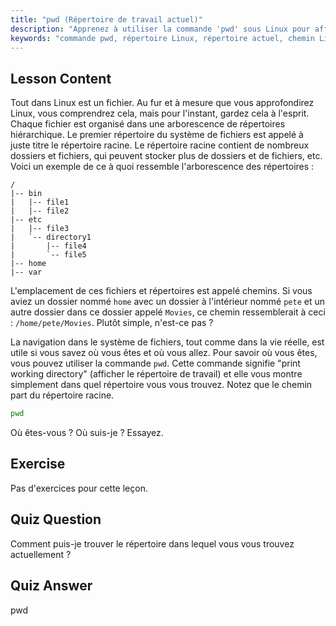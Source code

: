 ```yaml
---
title: "pwd (Répertoire de travail actuel)"
description: "Apprenez à utiliser la commande 'pwd' sous Linux pour afficher votre répertoire de travail actuel. Comprenez les chemins du système de fichiers Linux et la navigation pour les débutants."
keywords: "commande pwd, répertoire Linux, répertoire actuel, chemin Linux, tutoriel Linux, Linux débutant, guide Linux"
---
```


## Lesson Content

Tout dans Linux est un fichier. Au fur et à mesure que vous approfondirez Linux, vous comprendrez cela, mais pour l'instant, gardez cela à l'esprit. Chaque fichier est organisé dans une arborescence de répertoires hiérarchique. Le premier répertoire du système de fichiers est appelé à juste titre le répertoire racine. Le répertoire racine contient de nombreux dossiers et fichiers, qui peuvent stocker plus de dossiers et de fichiers, etc. Voici un exemple de ce à quoi ressemble l'arborescence des répertoires :

```plaintext
/
|-- bin
|   |-- file1
|   |-- file2
|-- etc
|   |-- file3
|   `-- directory1
|       |-- file4
|       `-- file5
|-- home
|-- var
```

L'emplacement de ces fichiers et répertoires est appelé chemins. Si vous aviez un dossier nommé `home` avec un dossier à l'intérieur nommé `pete` et un autre dossier dans ce dossier appelé `Movies`, ce chemin ressemblerait à ceci : `/home/pete/Movies`. Plutôt simple, n'est-ce pas ?

La navigation dans le système de fichiers, tout comme dans la vie réelle, est utile si vous savez où vous êtes et où vous allez. Pour savoir où vous êtes, vous pouvez utiliser la commande `pwd`. Cette commande signifie "print working directory" (afficher le répertoire de travail) et elle vous montre simplement dans quel répertoire vous vous trouvez. Notez que le chemin part du répertoire racine.

```bash
pwd
```

Où êtes-vous ? Où suis-je ? Essayez.

## Exercise

Pas d'exercices pour cette leçon.

## Quiz Question

Comment puis-je trouver le répertoire dans lequel vous vous trouvez actuellement ?

## Quiz Answer

pwd
